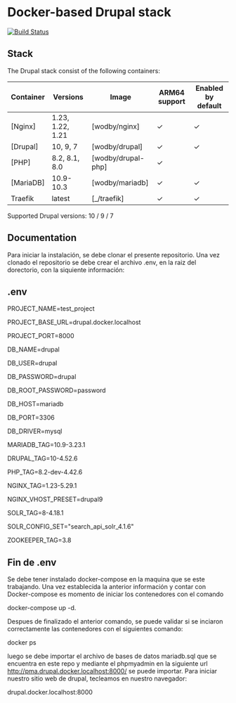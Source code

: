 # Docker-based Drupal stack

[![Build Status](https://github.com/wodby/docker4drupal/workflows/Run%20tests/badge.svg)](https://github.com/wodby/docker4drupal/actions)

## Stack

The Drupal stack consist of the following containers:

| Container       | Versions           | Image                              | ARM64 support | Enabled by default |
|-----------------|--------------------|------------------------------------|---------------|--------------------|
| [Nginx]         | 1.23, 1.22, 1.21   | [wodby/nginx]                      | ✓             | ✓                  |
| [Drupal]        | 10, 9, 7           | [wodby/drupal]                     | ✓             | ✓                  |
| [PHP]           | 8.2, 8.1, 8.0      | [wodby/drupal-php]                 | ✓             |                    ||
| [MariaDB]       | 10.9-10.3          | [wodby/mariadb]                    | ✓             | ✓                  |
| Traefik         | latest             | [_/traefik]                        | ✓             | ✓                  |
 
Supported Drupal versions: 10 / 9 / 7

## Documentation

Para iniciar la instalación, se debe clonar el presente repositorio. Una vez clonado el repositorio se debe crear el archivo .env, en la raiz del dorectorio, con la siquiente información:

## .env

PROJECT_NAME=test_project

PROJECT_BASE_URL=drupal.docker.localhost

PROJECT_PORT=8000

DB_NAME=drupal

DB_USER=drupal

DB_PASSWORD=drupal

DB_ROOT_PASSWORD=password

DB_HOST=mariadb

DB_PORT=3306

DB_DRIVER=mysql

MARIADB_TAG=10.9-3.23.1

DRUPAL_TAG=10-4.52.6

PHP_TAG=8.2-dev-4.42.6

NGINX_TAG=1.23-5.29.1

NGINX_VHOST_PRESET=drupal9

SOLR_TAG=8-4.18.1

SOLR_CONFIG_SET="search_api_solr_4.1.6"

ZOOKEEPER_TAG=3.8

## Fin de .env

Se debe tener instalado docker-compose en la maquina que se este trabajando.
Una vez establecida la anterior información y contar con Docker-compose es momento de iniciar los contenedores con el comando

docker-compose up -d.

Despues de finalizado el anterior comando, se puede validar si se inciaron correctamente las contenedores con el siguientes comando:

docker ps

luego se debe importar el archivo de bases de datos mariadb.sql que se encuentra en este repo y mediante el phpmyadmin en la siguiente  url http://pma.drupal.docker.localhost:8000/ se puede importar. Para iniciar nuestro sitio web de drupal, tecleamos en nuestro navegador:

drupal.docker.localhost:8000



